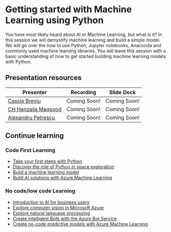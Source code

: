 # Getting started with Machine Learning using Python

You have most likely heard about AI or Machine Learning, but what is it? In this session we will demystify machine learning and build a simple model. We will go over the how to use Python, Jupyter notebooks, Anaconda and commonly used machine learning libraries. You will leave this session with a basic understanding of how to get started building machine learning models with Python.

## Presentation resources

| Presenter                                       | Recording      | Slide Deck |
| ----------------------------------------------- | -------------- | ---------- |
| [Cassie Breviu](https://twitter.com/cassieview) | Coming Soon! | Coming Soon! |
| [CH Hanzaila Maqsood](https://www.linkedin.com/in/ch-hanzaila) | Coming Soon! | Coming Soon! |
| [Alexandru Petrescu](https://www.linkedin.com/in/askingalexander/) | Coming Soon! | Coming Soon! |

## Continue learning

### Code First Learning

- [Take your first steps with Python](https://docs.microsoft.com/learn/paths/python-first-steps/?WT.mc_id=ignite-3837-cassieb)
- [Discover the role of Python in space exploration](https://docs.microsoft.com/learn/paths/introduction-python-space-exploration-nasa/?WT.mc_id=ignite-3837-cassieb)
- [Build a machine learning model](https://docs.microsoft.com/learn/modules/machine-learning-model-nasa/?WT.mc_id=ignite-3837-cassieb)
- [Build AI solutions with Azure Machine Learning](https://docs.microsoft.com/learn/paths/build-ai-solutions-with-azure-ml-service/?WT.mc_id=ignite-3837-cassieb)

### No code/low code Learning

- [Introduction to AI for business users](https://docs.microsoft.com/learn/paths/introduction-ai-for-business-users/?WT.mc_id=ignite-3837-cassieb)
- [Explore computer vision in Microsoft Azure](https://docs.microsoft.com/learn/paths/explore-computer-vision-microsoft-azure/?WT.mc_id=ignite-3837-cassieb)
- [Explore natural language processing](https://docs.microsoft.com/learn/paths/explore-natural-language-processing/?WT.mc_id=ignite-3837-cassieb)
- [Create Intelligent Bots with the Azure Bot Service](https://docs.microsoft.com/learn/paths/create-bots-with-the-azure-bot-service/?WT.mc_id=ignite-3837-cassieb)
- [Create no-code predictive models with Azure Machine Learning](https://docs.microsoft.com/learn/paths/create-no-code-predictive-models-azure-machine-learning/?WT.mc_id=ignite-3837-cassieb)

